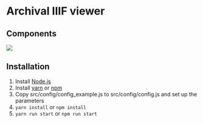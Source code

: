 # Archival IIIF viewer

## Components

![](https://raw.githubusercontent.com/archival-IIIF/server/master/components.png)

## Installation

1. Install [Node.js](https://nodejs.org/en/https://nodejs.org/en/)
1. Install [yarn](https://yarnpkg.com) or [npm](https://www.npmjs.com/)
1. Copy src/config/config_example.js to src/config/config.js and set up the parameters
1. ```yarn install``` or ```npm install```
1. ```yarn run start``` or  ```npm run start```
